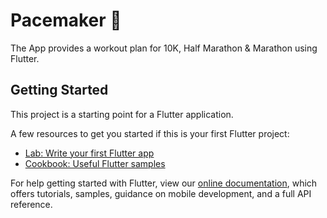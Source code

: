 <!-- <img height="125px" width="125px" src="./images/rabbit.png" alt="Pacer"/> -->
# Pacemaker 🏃

The App provides a workout plan for 10K, Half Marathon & Marathon using Flutter.

## Getting Started

This project is a starting point for a Flutter application.

A few resources to get you started if this is your first Flutter project:

- [Lab: Write your first Flutter app](https://flutter.dev/docs/get-started/codelab)
- [Cookbook: Useful Flutter samples](https://flutter.dev/docs/cookbook)

For help getting started with Flutter, view our
[online documentation](https://flutter.dev/docs), which offers tutorials,
samples, guidance on mobile development, and a full API reference.
